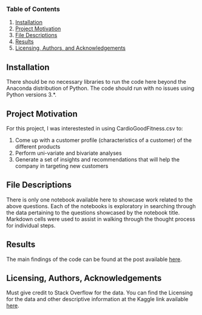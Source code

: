 ### Table of Contents

1. [Installation](#installation)
2. [Project Motivation](#motivation)
3. [File Descriptions](#files)
4. [Results](#results)
5. [Licensing, Authors, and Acknowledgements](#licensing)

## Installation <a name="installation"></a>

There should be no necessary libraries to run the code here beyond the Anaconda distribution of Python.  The code should run with no issues using Python versions 3.*.

## Project Motivation<a name="motivation"></a>

For this project, I was interestested in using CardioGoodFitness.csv to:

1.	Come up with a customer profile (characteristics of a customer) of the different products
2.	Perform uni-variate and bivariate analyses
3.	Generate a set of insights and recommendations that will help the company in targeting new customers


## File Descriptions <a name="files"></a>


There is only one notebook available here to showcase work related to the above questions. Each of the notebooks is exploratory in searching through the data pertaining to the questions showcased by the notebook title. Markdown cells were used to assist in walking through the thought process for individual steps.


## Results<a name="results"></a>

The main findings of the code can be found at the post available [here](https://medium.com/@jgtolentino.rn/exploring-relationships-between-the-different-attributes-of-cardiogood-fitness-customers-2ab86cea3309).

## Licensing, Authors, Acknowledgements<a name="licensing"></a>

Must give credit to Stack Overflow for the data.  You can find the Licensing for the data and other descriptive information at the Kaggle link available [here](https://www.kaggle.com/saurav9786/cardiogoodfitness).  
